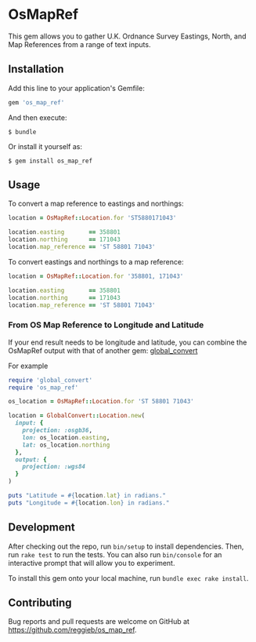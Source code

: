 # OsMapRef

This gem allows you to gather U.K. Ordnance Survey Eastings, North, and Map
References from a range of text inputs.

## Installation

Add this line to your application's Gemfile:

```ruby
gem 'os_map_ref'
```

And then execute:

    $ bundle

Or install it yourself as:

    $ gem install os_map_ref

## Usage

To convert a map reference to eastings and northings:

```ruby
location = OsMapRef::Location.for 'ST5880171043'

location.easting       == 358801
location.northing      == 171043
location.map_reference == 'ST 58801 71043'
```

To convert eastings and northings to a map reference:

```ruby
location = OsMapRef::Location.for '358801, 171043'

location.easting       == 358801
location.northing      == 171043
location.map_reference == 'ST 58801 71043'
```

### From OS Map Reference to Longitude and Latitude

If your end result needs to be longitude and latitude, you can combine the
OsMapRef output with that of another gem: 
[global_convert](https://github.com/reggieb/global_convert)

For example

```ruby
require 'global_convert'
require 'os_map_ref'

os_location = OsMapRef::Location.for 'ST 58801 71043'

location = GlobalConvert::Location.new(
  input: {
    projection: :osgb36,
    lon: os_location.easting,
    lat: os_location.northing
  },
  output: {
    projection: :wgs84
  }
)

puts "Latitude = #{location.lat} in radians."
puts "Longitude = #{location.lon} in radians."
```

## Development

After checking out the repo, run `bin/setup` to install dependencies. 
Then, run `rake test` to run the tests. You can also run `bin/console` 
for an interactive prompt that will allow you to experiment.

To install this gem onto your local machine, run `bundle exec rake install`. 

## Contributing

Bug reports and pull requests are welcome on GitHub at https://github.com/reggieb/os_map_ref.

